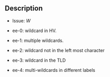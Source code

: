 ## Description

- Issue: $W$

- ee-0: wildcard in HV.

- ee-1: multiple wildcards.

- ee-2: wildcard not in the left most character

- ee-3: wildcard in the TLD

- ee-4: multi-wildcards in different labels
